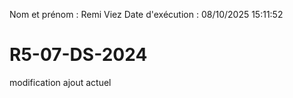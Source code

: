 Nom et prénom : Remi Viez
Date d'exécution : 08/10/2025 15:11:52

# R5-07-DS-2024
modification ajout actuel